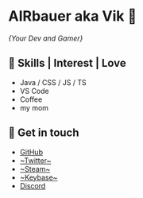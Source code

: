 # AIRbauer aka Vik 👋

_{Your Dev and Gamer}_

## 💖 Skills | Interest | Love

* Java / CSS / JS / TS
* VS Code
* Coffee
* my mom

## 🧭 Get in touch

* [GitHub](https://github.com/real-airbauer)
* [~Twitter~](https://twitter.com/real_airbauer) 
* [~Steam~](https://steamcommunity.com/id/airbauer/) 
* [~Keybase~](https://keybase.io/airbauer) 
* [Discord](https://discord.com/users/549207539544227846)
